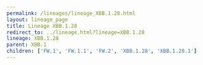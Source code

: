 ```yaml
---
permalink: /lineages/lineage_XBB.1.28.html
layout: lineage_page
title: Lineage XBB.1.28
redirect_to: ../lineage.html?lineage=XBB.1.28
lineage: XBB.1.28
parent: XBB.1
children: ['FW.1', 'FW.1.1', 'FW.2', 'XBB.1.28', 'XBB.1.28.1']
---
```

